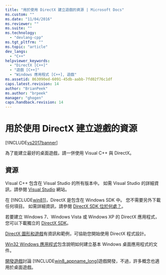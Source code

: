 ```yaml
---
title: "用於使用 DirectX 建立遊戲的資源 | Microsoft Docs"
ms.custom: ""
ms.date: "11/04/2016"
ms.reviewer: ""
ms.suite: ""
ms.technology: 
  - "devlang-cpp"
ms.tgt_pltfrm: ""
ms.topic: "article"
dev_langs: 
  - "C++"
helpviewer_keywords: 
  - "DirectX [C++]"
  - "遊戲 [C++]"
  - "Windows 應用程式 [C++], 遊戲"
ms.assetid: 863090ed-6091-45db-aabb-7fd02f76c1df
caps.latest.revision: 14
author: "BrianPeek"
ms.author: "brpeek"
manager: "ghogen"
caps.handback.revision: 14
---
```

# 用於使用 DirectX 建立遊戲的資源
[!INCLUDE[vs2017banner](../assembler/inline/includes/vs2017banner.md)]

為了能建立最好的桌面遊戲，請一併使用 Visual C\+\+ 與 DirectX。  
  
## 資源  
 Visual C\+\+ 包含在 Visual Studio 的所有版本中。  如需 Visual Studio 的詳細資訊，請參閱 [Visual Studio](http://www.visualstudio.com/) 網站。  
  
 在 [!INCLUDE[win81](../misc/includes/win81_md.md)]，DirectX 是包含在 Windows SDK 中。  您不需要另外下載任何項目。  如需詳細資訊，請參閱 [DirectX SDK 位於何處？](http://msdn.microsoft.com/library/windows/desktop/ee663275.aspx)。  
  
 若要建立 Windows 7、Windows Vista 或 Windows XP 的 DirectX 應用程式，您可以下載獨立的 [DirectX SDK](http://www.microsoft.com/download/details.aspx?displaylang=en&id=6812)。  
  
 [DirectX 圖形和遊戲](http://msdn.microsoft.com/library/windows/desktop/ee663274\(v=vs.85\).aspx)有資訊和範例，可協助您開始使用 DirectX 程式設計。  
  
 [Win32 Windows 應用程式](../windows/windows-desktop-applications-cpp.md)包含說明如何建立基本 Windows 桌面應用程式的文件。  
  
 [開發遊戲](http://msdn.microsoft.com/library/windows/apps/hh452744.aspx)討論 [!INCLUDE[win8_appname_long](../build/includes/win8_appname_long_md.md)]遊戲開發，不過，許多概念也適用於桌面遊戲。
